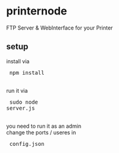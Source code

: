 # printernode
FTP Server & WebInterface for your Printer

## setup

install via <pre> npm install </pre>
<br>
run it via <pre> sudo node server.js </pre>
<br>
you need to run it as an admin
<br>
change the ports / useres in <pre> config.json </pre>
